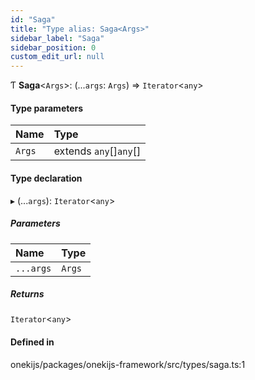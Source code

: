 ```yaml
---
id: "Saga"
title: "Type alias: Saga<Args>"
sidebar_label: "Saga"
sidebar_position: 0
custom_edit_url: null
---
```


Ƭ **Saga**<`Args`\>: (...`args`: `Args`) => `Iterator`<`any`\>

#### Type parameters

| Name | Type |
| :------ | :------ |
| `Args` | extends `any`[]`any`[] |

#### Type declaration

▸ (...`args`): `Iterator`<`any`\>

##### Parameters

| Name | Type |
| :------ | :------ |
| `...args` | `Args` |

##### Returns

`Iterator`<`any`\>

#### Defined in

onekijs/packages/onekijs-framework/src/types/saga.ts:1
